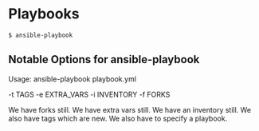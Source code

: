 Playbooks
===


```
$ ansible-playbook
```

Notable Options for ansible-playbook
---

Usage: ansible-playbook playbook.yml

-t TAGS
-e EXTRA_VARS
-i INVENTORY
-f FORKS

We have forks still. We have extra vars still. We have an inventory still. We also have tags which are new. We also have to specify a playbook. 



